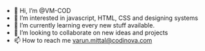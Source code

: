 - 👋 Hi, I’m @VM-COD
- 👀 I’m interested in javascript, HTML, CSS and designing systems
- 🌱 I’m currently learning every new stuff available.
- 💞️ I’m looking to collaborate on new ideas and projects
- 📫 How to reach me varun.mittal@codinova.com

<!---
VM-COD/VM-COD is a ✨ special ✨ repository because its `README.md` (this file) appears on your GitHub profile.
You can click the Preview link to take a look at your changes.
--->
